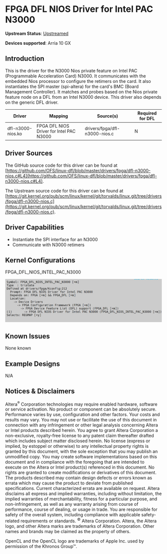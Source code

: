 # **FPGA DFL NIOS Driver for Intel PAC N3000**

**Upstream Status**: [Upstreamed](https://git.kernel.org/pub/scm/linux/kernel/git/torvalds/linux.git/tree/drivers/fpga/dfl-n3000-nios.c)

**Devices supported**: Arria 10 GX

## **Introduction**

This is the driver for the N3000 Nios private feature on Intel PAC (Programmable Acceleration Card) N3000. It communicates with the embedded Nios processor to configure the retimers on the card. It also instantiates the SPI master (spi-altera) for the card's BMC (Board Management Controller). It matches and probes based on the Nios private feature node on a DFL from an Intel N3000 device. This driver also depends on the generic DFL driver.

|Driver|Mapping|Source(s)|Required for DFL|
|---|---|---|---|
|dfl-n3000-nios.ko|FPGA DFL NIOS Driver for Intel PAC N3000|drivers/fpga/dfl-n3000-nios.c|N|

## **Driver Sources**

The GitHub source code for this driver can be found at [https://github.com/OFS/linux-dfl/blob/master/drivers/fpga/dfl-n3000-nios.c#L4](https://github.com/OFS/linux-dfl/blob/master/drivers/fpga/dfl-n3000-nios.c#L4).

The Upstream source code for this driver can be found at [https://git.kernel.org/pub/scm/linux/kernel/git/torvalds/linux.git/tree/drivers/fpga/dfl-n3000-nios.c](https://git.kernel.org/pub/scm/linux/kernel/git/torvalds/linux.git/tree/drivers/fpga/dfl-n3000-nios.c).

## **Driver Capabilities**

* Instantiate the SPI interface for an N3000
* Communicate with N3000 retimers

## **Kernel Configurations**

FPGA_DFL_NIOS_INTEL_PAC_N3000

![](./images/dfl_n3000_nios_menuconfig.PNG)

## **Known Issues**

None known

## **Example Designs**

N/A

## Notices & Disclaimers

Altera<sup>&reg;</sup> Corporation technologies may require enabled hardware, software or service activation.
No product or component can be absolutely secure. 
Performance varies by use, configuration and other factors.
Your costs and results may vary. 
You may not use or facilitate the use of this document in connection with any infringement or other legal analysis concerning Altera or Intel products described herein. You agree to grant Altera Corporation a non-exclusive, royalty-free license to any patent claim thereafter drafted which includes subject matter disclosed herein.
No license (express or implied, by estoppel or otherwise) to any intellectual property rights is granted by this document, with the sole exception that you may publish an unmodified copy. You may create software implementations based on this document and in compliance with the foregoing that are intended to execute on the Altera or Intel product(s) referenced in this document. No rights are granted to create modifications or derivatives of this document.
The products described may contain design defects or errors known as errata which may cause the product to deviate from published specifications.  Current characterized errata are available on request.
Altera disclaims all express and implied warranties, including without limitation, the implied warranties of merchantability, fitness for a particular purpose, and non-infringement, as well as any warranty arising from course of performance, course of dealing, or usage in trade.
You are responsible for safety of the overall system, including compliance with applicable safety-related requirements or standards. 
<sup>&copy;</sup> Altera Corporation.  Altera, the Altera logo, and other Altera marks are trademarks of Altera Corporation.  Other names and brands may be claimed as the property of others. 

OpenCL and the OpenCL logo are trademarks of Apple Inc. used by permission of the Khronos Group™. 